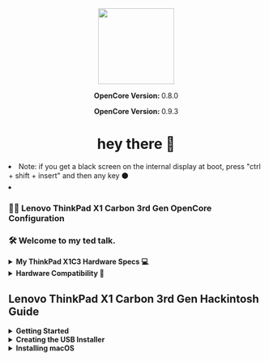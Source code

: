 <div align="center">
  <img height="150" src="https://github.com/Fluffyzwz/thinkpad-2015-hackintosh/assets/85907829/842f78d5-d447-4012-b491-8cad1356c250"  />
</div>

<p align="center">
   <strong>OpenCore Version: </strong>0.8.0
</p>

<p align="center">
   <strong>OpenCore Version: </strong>0.9.3
</p>

###

<h1 align="center">hey there 👋</h1>
<li> Note: if you get a black screen on the internal display at boot, press "ctrl + shift + insert" and then any key ⚫️<li>

  
###

<h3 align="left">👩‍💻 Lenovo ThinkPad X1 Carbon 3rd Gen OpenCore Configuration</h3>

<h3 align="left">🛠 Welcome to my ted talk.</h3>

<details>  
<summary><strong>My ThinkPad X1C3 Hardware Specs 💻</strong></summary>
</br>

| Model              | Lenovo ThinkPad X1 Carbon 3rd Gen                                                                         |
|:-------------------|:----------------------------------------------------------------------------------------------------------|
| Processor          | Intel Core i7-5600U (2C, 4T,  2.60Hz / 3.20GHz) vPro (The best compatibility with macOS)                  |                                               
| Graphics           | Integrated Intel HD Graphics 5500                                                                         |
| Memory             | 8GB Soldered                                                                                              |
| Display            | 14" HD (2560x1440) non-touch                                                                              |
| Storage            | 512GB S.A.T.A PCIE SSD                                                             


</details>

</details>


<details>  
<summary><strong>Hardware Compatibility 🧰</strong></summary>
</br>

## What works:
- Intel HD Graphics 5500
- Brightness Control
- Keyboard & Backlit
- TrackPoint (TrackPoint / Nipple Mouse Warriors, rejoice!)
- TouchPad with Gestures
- Secure Boot
- Sleep and Wake
- Audio and Mini DisplayPort Audio
- Power Management
- USB Ports
- Mini DisplayPort
- HDMI
- Wireless and Bluetooth
- [DRM content](https://github.com/acidanthera/OpenCorePkg/releases) 

## What doesn't work:
- FingerPrint Reader

</details>

</details>

## Lenovo ThinkPad X1 Carbon 3rd Gen Hackintosh Guide

<details>  
<summary><strong>Getting Started</strong></summary>
</br>

To start you'll need the following:

You must have the following items:
- Lenovo ThinkPad X1 Carbon 3rd Gen (Obviously 😁).
- Access to a working Windows machine with Python installed.
- A pendrive with more than 4 GB (Keep in mind, during the preperation we will format the disk to create the install media).
- an Internet connection via Ethernet.
- 1-2 hours of your time.

</details>

<details>  
<summary><strong>Creating the USB Installer </strong></summary>
</br>

1. To grab legacy installers is super easy, first grab a copy of [OpenCorePkg](https://github.com/acidanthera/OpenCorePkg/releases) and head to /Utilities/macrecovery/. Next copy the folder path for the macrecovery folder. 

<img width="974" alt="file-path 0aea4278" src="https://user-images.githubusercontent.com/72415505/156628158-190cba5d-6114-4972-aa83-f1b14749e34d.png">


#
2. From here, you'll want to open up a Command Prompt and cd into the macrecovery folder that we copied earlier:

```cd Paste_Folder_Path```

<img width="917" alt="command-prompt 53392eba" src="https://user-images.githubusercontent.com/72415505/156628358-c2692037-80ac-40f9-bb3b-9a424442dafe.png">

#
3. Now run one of the following depending on what version of macOS you want(Note these scripts rely on [Python](https://www.microsoft.com/en-us/p/python-39/9p7qfqmjrfp7?activetab=pivot:overviewtab) support, please install if you haven't already):

 ```
# Monterey (12)
python macrecovery.py -b Mac-E43C1C25D4880AD6 -m 00000000000000000 download
```

This will take some time, however once you're finished you should get either BaseSystem or RecoveryImage files:

![macrecovery-after 4c24ba88](https://user-images.githubusercontent.com/72415505/156629881-3d0e18a5-79cf-465e-a054-44b39a77b47f.jpg) <img width="973" alt="basesystem-example 93778929" src="https://user-images.githubusercontent.com/72415505/156629925-77869c1f-19ee-463f-bcc7-cafb2be09866.png">

#
4. Download [Rufus](https://rufus.ie/en/), set the BOOT selection as not bootable, set File System as Large FAT32, click Start, and delete all file autorun in USB Drive partition.

![format-usb-rufus 43feba9e](https://user-images.githubusercontent.com/72415505/156631083-73e33087-d51e-42e4-a804-e93afad7c2ca.png)

#
5. Next, go to the root of this USB drive and create a folder called com.apple.recovery.boot. Then move the downloaded BaseSystem or RecoveryImage files. Please ensure you copy over both the .dmg and .chunklist files to this folder:

<img width="824" alt="com-recovery 805dc41f" src="https://user-images.githubusercontent.com/72415505/156631343-529ca3ee-9e79-4e21-bab1-7305b4ed3df9.png">

#

6. Open up and extract the EFI folder archive you downloaded earlier.


7. Copy the folder named, "EFI," to the root of your USB Drive.

8. Restart your computer.


</details>

<details>  
<summary><strong>Installing macOS</strong></summary>
</br>

1. Open the BIOS and disable all the security options. (Security Chip, Intel (R) AT Module Activation, and Computrace Module)

2. Boot via your Flash Drive.

11. Boot the macOS installer.

12. Now open Disk Utility and format your internal or external Hard Drive or SSD as APFS.

13. Follow the on-screen prompts and install macOS.

14. Your system might reboot during the installation.

15. Now after install again boot into your usb drive and then select the drive that you installed macOS on.

16. Now copy the EFI Folder to the EFI Partition and overwrite it with the one system created.

17. Now try booting macOS without the USB drive.

18. Congratulations, you've successfully hackintoshed your Lenovo ThinkPad X1 Carbon 3rd Gen.

